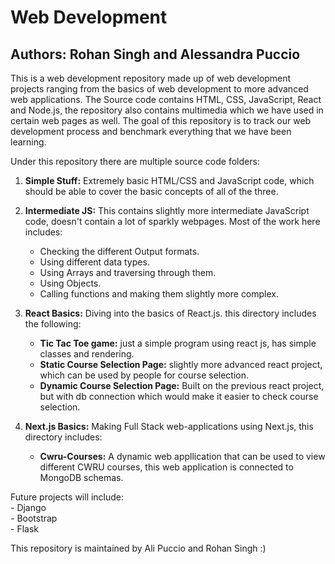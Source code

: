 # Web Development
## Authors: Rohan Singh and Alessandra Puccio

This is a web development repository made up of web development projects ranging from the basics of web development to more advanced web applications. The Source code contains HTML, CSS, JavaScript, React and Node.js, the repository also contains multimedia which we have used in certain web pages as well. The goal of this repository is to track our web development process and benchmark everything that we have been learning.

Under this repository there are multiple source code folders:  

1) **Simple Stuff:** Extremely basic HTML/CSS and JavaScript code, which should be able to cover the basic concepts of all of the three.  

2) **Intermediate JS:** This contains slightly more intermediate JavaScript code, doesn't contain a lot of sparkly webpages. Most of the work here includes:       
    - Checking the different Output formats.  
    - Using different data types.  
    - Using Arrays and traversing through them.  
    - Using Objects.  
    - Calling functions and making them slightly more complex.  

3) **React Basics:** Diving into the basics of React.js. this directory includes the following:  
    - **Tic Tac Toe game:** just a simple program using react js, has simple classes and rendering.  
    - **Static Course Selection Page:** slightly more advanced react project, which can be used by people for course selection.  
    - **Dynamic Course Selection Page:** Built on the previous react project, but with db connection which would make it easier to check course selection.  
4) **Next.js Basics:** Making Full Stack web-applications using Next.js, this directory includes:  
    - **Cwru-Courses:** A dynamic web appllication that can be used to view different CWRU courses, this web application is connected to MongoDB schemas.  

Future projects will include:  
    - Django  
    - Bootstrap  
    - Flask  

This repository is maintained by Ali Puccio and Rohan Singh :)
 
